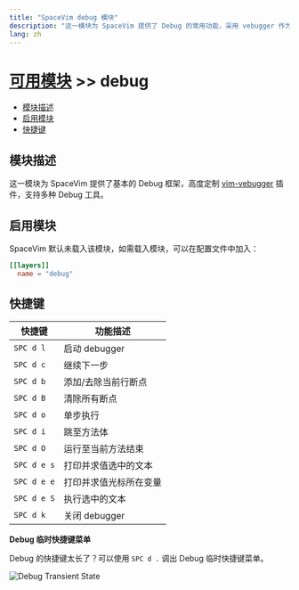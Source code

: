 ```yaml
---
title: "SpaceVim debug 模块"
description: "这一模块为 SpaceVim 提供了 Debug 的常用功能，采用 vebugger 作为后台框架，支持多种 Debug 工具。"
lang: zh
---
```


# [可用模块](../) >> debug

<!-- vim-markdown-toc GFM -->

- [模块描述](#模块描述)
- [启用模块](#启用模块)
- [快捷键](#快捷键)

<!-- vim-markdown-toc -->

## 模块描述

这一模块为 SpaceVim 提供了基本的 Debug 框架，高度定制
[vim-vebugger](https://github.com/idanarye/vim-vebugger) 插件，支持多种 Debug
工具。

## 启用模块

SpaceVim 默认未载入该模块，如需载入模块，可以在配置文件中加入：

```toml
[[layers]]
  name = "debug"
```

## 快捷键

| 快捷键      | 功能描述               |
| ----------- | ---------------------- |
| `SPC d l`   | 启动 debugger          |
| `SPC d c`   | 继续下一步             |
| `SPC d b`   | 添加/去除当前行断点    |
| `SPC d B`   | 清除所有断点           |
| `SPC d o`   | 单步执行               |
| `SPC d i`   | 跳至方法体             |
| `SPC d O`   | 运行至当前方法结束     |
| `SPC d e s` | 打印并求值选中的文本   |
| `SPC d e e` | 打印并求值光标所在变量 |
| `SPC d e S` | 执行选中的文本         |
| `SPC d k`   | 关闭 debugger          |

**Debug 临时快捷键菜单**

Debug 的快捷键太长了？可以使用 `SPC d .` 调出 Debug 临时快捷键菜单。

![Debug Transient State](https://img.spacevim.org/33996076-b03c05bc-e0a5-11e7-90fd-5f31e2703d7e.png)
